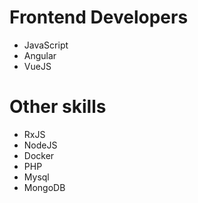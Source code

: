 # Frontend Developers

- JavaScript
- Angular
- VueJS

# Other skills

- RxJS
- NodeJS
- Docker
- PHP
- Mysql
- MongoDB
